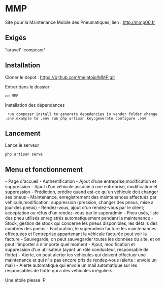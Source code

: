 # MMP

Site pour la Maintenance Mobile des Pneumatiques,
lien : http://mmp06.fr

## Exigés

'laravel'
'composer'


## Installation

Cloner le dépot : 
https://github.com/mejatojo/MMP.git

Entrer dans le dossier

`cd MMP`

Installation des dépendances

`
    run composer install to generate depedencies in vendor folder
    change .env.example to .env
    run php artisan key:generate
    configure .env`

## Lancement

Lance le serveur

`php artisan serve`

<h2>Menu et fonctionnement</h2>
- Page d'accueil
- Authentification
- Ajout d'une entreprise,modification et suppression
- Ajout d'un véhicule associé à une entreprise, modification et suppression
- Prédiction, prédire quand est-ce qu'un véhicule doit changer ses pneus
- Maintenance, enregistrement des maintenances effectués par véhicule,modification, suppression (pression, changer des pneus, mise à jour des pneus)
- Rendez-vous, ajout d'un rendez-vous par le client; acceptation ou réfus d'un rendez-vous par le superadmin
- Pneu usés, liste des pneu utilisés enregistrés automatiquement pendant la maintenance
- Stock, gestion de stock qui concerne les pneus disponibles, les détails des nombres des pneus
- Facturation, le superadmin facture les maintenances effectuées et l'entreprise appartenant la véhicule facturée peut voir la facture
- Sauvegarde, on peut sauvegarder toutes les données du site, et on peut l'importer à n'importe quel moment
- Ajout, modification et suppression d'un utilisateur (ayant un rôle conducteur, responsable de flotte)
- Alerte, on peut alerter les véhicules qui doivent effectuer une maintenance et qui n' a pas encore pris de rendez-vous (alerte : envoie un mail)
- Alerte automatique qui envoie un mail automatique sur les responsables de flotte qui a des véhicules irréguliers.





Une étoile please :P
